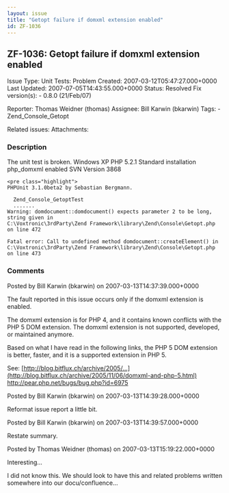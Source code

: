 ```yaml
---
layout: issue
title: "Getopt failure if domxml extension enabled"
id: ZF-1036
---
```


ZF-1036: Getopt failure if domxml extension enabled
---------------------------------------------------

 Issue Type: Unit Tests: Problem Created: 2007-03-12T05:47:27.000+0000 Last Updated: 2007-07-05T14:43:55.000+0000 Status: Resolved Fix version(s): - 0.8.0 (21/Feb/07)
 
 Reporter:  Thomas Weidner (thomas)  Assignee:  Bill Karwin (bkarwin)  Tags: - Zend\_Console\_Getopt
 
 Related issues: 
 Attachments: 
### Description

The unit test is broken. Windows XP PHP 5.2.1 Standard installation php\_domxml enabled SVN Version 3868

 
    <pre class="highlight">
    PHPUnit 3.1.0beta2 by Sebastian Bergmann.
    
      Zend_Console_GetoptTest
      .......
    Warning: domdocument::domdocument() expects parameter 2 to be long, string given in
    C:\Voxtronic\3rdParty\Zend Framework\library\Zend\Console\Getopt.php on line 472
    
    Fatal error: Call to undefined method domdocument::createElement() in 
    C:\Voxtronic\3rdParty\Zend Framework\library\Zend\Console\Getopt.php on line 473


 

 

### Comments

Posted by Bill Karwin (bkarwin) on 2007-03-13T14:37:39.000+0000

The fault reported in this issue occurs only if the domxml extension is enabled.

The domxml extension is for PHP 4, and it contains known conflicts with the PHP 5 DOM extension. The domxml extension is not supported, developed, or maintained anymore.

Based on what I have read in the following links, the PHP 5 DOM extension is better, faster, and it is a supported extension in PHP 5.

See: [http://blog.bitflux.ch/archive/2005/…](http://blog.bitflux.ch/archive/2005/11/06/domxml-and-php-5.html) <http://pear.php.net/bugs/bug.php?id=6975>

 

 

Posted by Bill Karwin (bkarwin) on 2007-03-13T14:39:28.000+0000

Reformat issue report a little bit.

 

 

Posted by Bill Karwin (bkarwin) on 2007-03-13T14:39:57.000+0000

Restate summary.

 

 

Posted by Thomas Weidner (thomas) on 2007-03-13T15:19:22.000+0000

Interesting...

I did not know this. We should look to have this and related problems written somewhere into our docu/confluence...

 

 